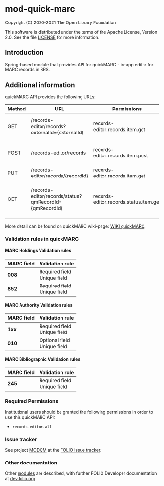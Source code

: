# mod-quick-marc

Copyright (C) 2020-2021 The Open Library Foundation

This software is distributed under the terms of the Apache License,
Version 2.0. See the file [LICENSE](LICENSE) for more information.

## Introduction
Spring-based module that provides API for quickMARC - in-app editor for MARC records in SRS.

## Additional information
quickMARC API provides the following URLs:

| Method | URL                                                    | Permissions                            | Description                                            | 
|--------|--------------------------------------------------------|----------------------------------------|--------------------------------------------------------|
| GET    | /records-editor/records?externalId={externalId}        | records-editor.records.item.get        | Retrieves QuickMarc by external id                     |
| POST   | /records-editor/records                                | records-editor.records.item.post       | Create a new MARC and Instance records                 |
| PUT    | /records-editor/records/{recordId}                     | records-editor.records.item.get        | Updates SRS record                                     |
| GET    | /records-editor/records/status?qmRecordId={qmRecordId} | records-editor.records.status.item.get | Retrieves status of MARC bibliographic record creation |

More detail can be found on quickMARC wiki-page: [WIKI quickMARC](https://wiki.folio.org/pages/viewpage.action?pageId=36571766).

### Validation rules in quickMARC
#### MARC Holdings Validation rules

| MARC field | Validation rule                    |
|:-----------|:-----------------------------------|
| **008**    | Required field  <br/> Unique field |    
| **852**    | Required field  <br/> Unique field |    

#### MARC Authority Validation rules

| MARC field | Validation rule                    |
|:-----------|:-----------------------------------|
| **1xx**    | Required field  <br/> Unique field |    
| **010**    | Optional field  <br/> Unique field |    

#### MARC Bibliographic Validation rules

| MARC field | Validation rule                    |
|:-----------|:-----------------------------------|
| **245**    | Required field  <br/> Unique field |    

### Required Permissions
Institutional users should be granted the following permissions in order to use this quickMARC API:
- `records-editor.all`

### Issue tracker
See project [MODQM](https://issues.folio.org/browse/MODQM)
at the [FOLIO issue tracker](https://dev.folio.org/guidelines/issue-tracker).


### Other documentation
Other [modules](https://dev.folio.org/source-code/#server-side) are described,
with further FOLIO Developer documentation at
[dev.folio.org](https://dev.folio.org/)
